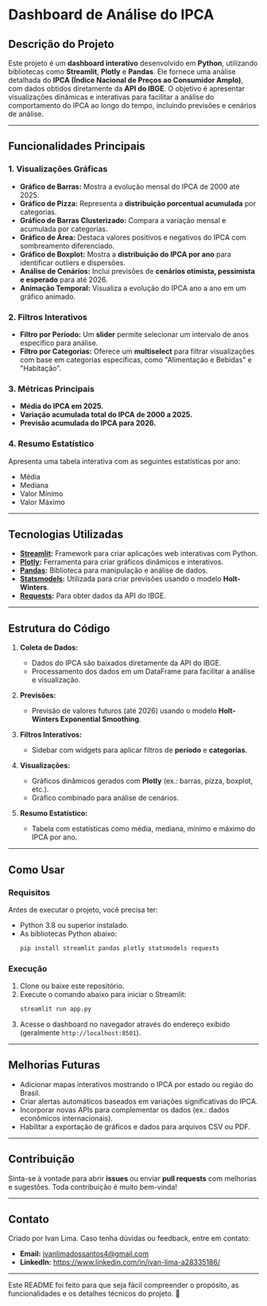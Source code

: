 # Dashboard de Análise do IPCA

## Descrição do Projeto
Este projeto é um **dashboard interativo** desenvolvido em **Python**, utilizando bibliotecas como **Streamlit**, **Plotly** e **Pandas**. Ele fornece uma análise detalhada do **IPCA (Índice Nacional de Preços ao Consumidor Amplo)**, com dados obtidos diretamente da **API do IBGE**. O objetivo é apresentar visualizações dinâmicas e interativas para facilitar a análise do comportamento do IPCA ao longo do tempo, incluindo previsões e cenários de análise.

---

## Funcionalidades Principais
### 1. **Visualizações Gráficas**
- **Gráfico de Barras:** Mostra a evolução mensal do IPCA de 2000 até 2025.
- **Gráfico de Pizza:** Representa a **distribuição porcentual acumulada** por categorias.
- **Gráfico de Barras Clusterizado:** Compara a variação mensal e acumulada por categorias.
- **Gráfico de Área:** Destaca valores positivos e negativos do IPCA com sombreamento diferenciado.
- **Gráfico de Boxplot:** Mostra a **distribuição do IPCA por ano** para identificar outliers e dispersões.
- **Análise de Cenários:** Inclui previsões de **cenários otimista, pessimista e esperado** para até 2026.
- **Animação Temporal:** Visualiza a evolução do IPCA ano a ano em um gráfico animado.

### 2. **Filtros Interativos**
- **Filtro por Período:** Um **slider** permite selecionar um intervalo de anos específico para análise.
- **Filtro por Categorias:** Oferece um **multiselect** para filtrar visualizações com base em categorias específicas, como "Alimentação e Bebidas" e "Habitação".

### 3. **Métricas Principais**
- **Média do IPCA em 2025.**
- **Variação acumulada total do IPCA de 2000 a 2025.**
- **Previsão acumulada do IPCA para 2026.**
  
### 4. **Resumo Estatístico**
Apresenta uma tabela interativa com as seguintes estatísticas por ano:
- Média
- Mediana
- Valor Mínimo
- Valor Máximo

---

## Tecnologias Utilizadas
- **[Streamlit](https://streamlit.io/):** Framework para criar aplicações web interativas com Python.
- **[Plotly](https://plotly.com/python/):** Ferramenta para criar gráficos dinâmicos e interativos.
- **[Pandas](https://pandas.pydata.org/):** Biblioteca para manipulação e análise de dados.
- **[Statsmodels](https://www.statsmodels.org/stable/index.html):** Utilizada para criar previsões usando o modelo **Holt-Winters**.
- **[Requests](https://docs.python-requests.org/):** Para obter dados da API do IBGE.

---

## Estrutura do Código
1. **Coleta de Dados:**
   - Dados do IPCA são baixados diretamente da API do IBGE.
   - Processamento dos dados em um DataFrame para facilitar a análise e visualização.

2. **Previsões:**
   - Previsão de valores futuros (até 2026) usando o modelo **Holt-Winters Exponential Smoothing**.

3. **Filtros Interativos:**
   - Sidebar com widgets para aplicar filtros de **período** e **categorias**.

4. **Visualizações:**
   - Gráficos dinâmicos gerados com **Plotly** (ex.: barras, pizza, boxplot, etc.).
   - Gráfico combinado para análise de cenários.

5. **Resumo Estatístico:**
   - Tabela com estatísticas como média, mediana, mínimo e máximo do IPCA por ano.

---

## Como Usar
### Requisitos
Antes de executar o projeto, você precisa ter:
- Python 3.8 ou superior instalado.
- As bibliotecas Python abaixo:
  ```bash
  pip install streamlit pandas plotly statsmodels requests
  ```

### Execução
1. Clone ou baixe este repositório.
2. Execute o comando abaixo para iniciar o Streamlit:
   ```bash
   streamlit run app.py
   ```
3. Acesse o dashboard no navegador através do endereço exibido (geralmente `http://localhost:8501`).

---

## Melhorias Futuras
- Adicionar mapas interativos mostrando o IPCA por estado ou região do Brasil.
- Criar alertas automáticos baseados em variações significativas do IPCA.
- Incorporar novas APIs para complementar os dados (ex.: dados econômicos internacionais).
- Habilitar a exportação de gráficos e dados para arquivos CSV ou PDF.

---

## Contribuição
Sinta-se à vontade para abrir **issues** ou enviar **pull requests** com melhorias e sugestões. Toda contribuição é muito bem-vinda!

---

## Contato
Criado por Ivan Lima. Caso tenha dúvidas ou feedback, entre em contato:
- **Email:** ivanlimadossantos4@gmail.com
- **LinkedIn:** https://www.linkedin.com/in/ivan-lima-a28335186/

---

Este README foi feito para que seja fácil compreender o propósito, as funcionalidades e os detalhes técnicos do projeto. 🚀

